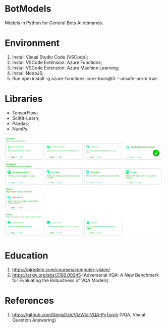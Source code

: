 # BotModels

Models in Python for General Bots AI demands.

# Environment

  1. Install Visual Studio Code (VSCode);
  2. Install VSCode Extension: Azure Functions;
  3. Install VSCode Extension: Azure Machine Learning;
  4. Install NodeJS;
  5. Run npm install -g azure-functions-core-tools@3 --unsafe-perm true.

# Libraries

- TensorFlow;
- SciKit-Learn;
- Pandas;
- NumPy.

![General Bots Models Services](https://raw.githubusercontent.com/GeneralBots/BotModels/master/BotModels.png)


# Education

1. https://pjreddie.com/courses/computer-vision/
2. https://arxiv.org/abs/2106.00245 (Adversarial VQA: A New Benchmark for Evaluating the Robustness of VQA Models)

# References

1. https://github.com/DenisDsh/VizWiz-VQA-PyTorch (VQA, Visual Question Answering)
